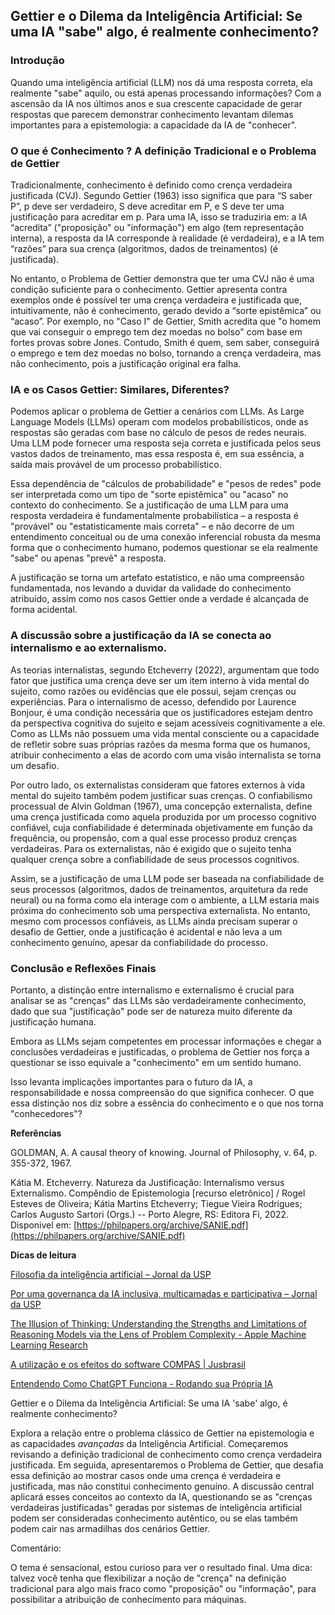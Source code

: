 ## **Gettier e o Dilema da Inteligência Artificial: Se uma IA "sabe" algo, é realmente conhecimento?** 

### **Introdução**	

Quando uma inteligência artificial (LLM) nos dá uma resposta correta, ela realmente "sabe" aquilo, ou está apenas processando informações?  Com a ascensão da IA nos últimos anos e sua crescente capacidade de gerar respostas que parecem demonstrar conhecimento levantam dilemas importantes para a epistemologia: a capacidade da IA de "conhecer".

### **O que é Conhecimento ? A definição Tradicional e o Problema de Gettier**

Tradicionalmente, conhecimento é definido como crença verdadeira justificada (CVJ). Segundo Gettier (1963) isso significa que para “S saber P”, p deve ser verdadeiro, S deve acreditar em P, e S deve ter uma justificação para acreditar em p. Para uma IA, isso se traduziria em: a IA “acredita” ("proposição" ou "informação")  em algo (tem representação interna), a resposta da IA corresponde à realidade (é verdadeira), e a IA tem “razões” para sua crença (algoritmos, dados de treinamentos) (é justificada).

No entanto, o Problema de Gettier demonstra que ter uma CVJ não é uma condição suficiente para o conhecimento. Gettier apresenta contra exemplos onde é possível ter uma crença verdadeira e justificada que, intuitivamente, não é conhecimento, gerado devido a “sorte epistêmica” ou “acaso”. Por exemplo, no "Caso I" de Gettier, Smith acredita que "o homem que vai conseguir o emprego tem dez moedas no bolso" com base em fortes provas sobre Jones. Contudo, Smith é quem, sem saber, conseguirá o emprego e tem dez moedas no bolso, tornando a crença verdadeira, mas não conhecimento, pois a justificação original era falha.

### **IA e os Casos Gettier: Similares, Diferentes?**	

Podemos aplicar o problema de Gettier a cenários com LLMs. As Large Language Models (LLMs) operam com modelos probabilísticos, onde as respostas são geradas com base no cálculo de pesos de redes neurais. Uma LLM pode fornecer uma resposta seja correta e justificada pelos seus vastos dados de treinamento, mas essa resposta é, em sua essência, a saída mais provável de um processo probabilístico. 

Essa dependência de "cálculos de probabilidade" e "pesos de redes" pode ser interpretada como um tipo de "sorte epistêmica" ou "acaso" no contexto do conhecimento. Se a justificação de uma LLM para uma resposta verdadeira é fundamentalmente probabilística – a resposta é "provável" ou "estatisticamente mais correta" – e não decorre de um entendimento conceitual ou de uma conexão inferencial robusta da mesma forma que o conhecimento humano, podemos questionar se ela realmente "sabe" ou apenas "prevê" a resposta. 

A justificação se torna um artefato estatístico, e não uma compreensão fundamentada, nos levando a duvidar da validade do conhecimento atribuído, assim como nos casos Gettier onde a verdade é alcançada de forma acidental.

### **A discussão sobre a justificação da IA se conecta ao internalismo e ao externalismo.** 

As teorias internalistas, segundo Etcheverry (2022), argumentam que todo fator que justifica uma crença deve ser um item interno à vida mental do sujeito, como razões ou evidências que ele possui, sejam crenças ou experiências. Para o internalismo de acesso, defendido por Laurence Bonjour, é uma condição necessária que os justificadores estejam dentro da perspectiva cognitiva do sujeito e sejam acessíveis cognitivamente a ele. Como as LLMs não possuem uma vida mental consciente ou a capacidade de refletir sobre suas próprias razões da mesma forma que os humanos, atribuir conhecimento a elas de acordo com uma visão internalista se torna um desafio.

Por outro lado, os externalistas consideram que fatores externos à vida mental do sujeito também podem justificar suas crenças. O confiabilismo processual de Alvin Goldman (1967), uma concepção externalista, define uma crença justificada como aquela produzida por um processo cognitivo confiável, cuja confiabilidade é determinada objetivamente em função da frequência, ou propensão, com a qual esse processo produz crenças verdadeiras. Para os externalistas, não é exigido que o sujeito tenha qualquer crença sobre a confiabilidade de seus processos cognitivos. 

Assim, se a justificação de uma LLM pode ser baseada na confiabilidade de seus processos (algoritmos, dados de treinamentos, arquitetura da rede neural) ou na forma como ela interage com o ambiente, a LLM estaria mais próxima do conhecimento sob uma perspectiva externalista. No entanto, mesmo com processos confiáveis, as LLMs ainda precisam superar o desafio de Gettier, onde a justificação é acidental e não leva a um conhecimento genuíno, apesar da confiabilidade do processo.

### **Conclusão e Reflexões Finais**	

Portanto, a distinção entre internalismo e externalismo é crucial para analisar se as "crenças" das LLMs são verdadeiramente conhecimento, dado que sua "justificação" pode ser de natureza muito diferente da justificação humana. 

Embora as LLMs sejam competentes em processar informações e chegar a conclusões verdadeiras e justificadas, o problema de Gettier nos força a questionar se isso equivale a "conhecimento" em um sentido humano. 

Isso levanta implicações importantes para o futuro da IA, a responsabilidade e nossa compreensão do que significa conhecer. O que essa distinção nos diz sobre a essência do conhecimento e o que nos torna "conhecedores"?

**Referências**

GOLDMAN, A. A causal theory of knowing. Journal of Philosophy, v. 64, p. 355-372, 1967\. 

Kátia M. Etcheverry. Natureza da Justificação: Internalismo versus Externalismo. Compêndio de Epistemologia \[recurso eletrônico\] / Rogel Esteves de Oliveira; Kátia Martins Etcheverry; Tiegue Vieira Rodrigues; Carlos Augusto Sartori (Orgs.) \-- Porto Alegre, RS: Editora Fi, 2022\. Disponivel em: [https://philpapers.org/archive/SANIE.pdf](https://philpapers.org/archive/SANIE.pdf)

**Dicas de leitura**

[Filosofia da inteligência artificial – Jornal da USP](https://jornal.usp.br/articulistas/paola-cantarini/filosofia-da-inteligencia-artificial/)

[Por uma governança da IA inclusiva, multicamadas e participativa – Jornal da USP](https://jornal.usp.br/articulistas/paola-cantarini/por-uma-governanca-da-ia-inclusiva-multicamadas-e-participativa/)

[The Illusion of Thinking: Understanding the Strengths and Limitations of Reasoning Models via the Lens of Problem Complexity \- Apple Machine Learning Research](https://machinelearning.apple.com/research/illusion-of-thinking)

[A utilização e os efeitos do software COMPAS | Jusbrasil](https://www.jusbrasil.com.br/artigos/a-utilizacao-e-os-efeitos-do-software-compas/837747472)

[Entendendo Como ChatGPT Funciona - Rodando sua Própria IA](https://www.youtube.com/watch?v=O68y0yRZL1Y)

Gettier e o Dilema da Inteligência Artificial: Se uma IA 'sabe' algo, é realmente conhecimento?

Explora a relação entre o problema clássico de Gettier na epistemologia e as capacidades *avançadas* da Inteligência Artificial. Começaremos revisando a definição tradicional de conhecimento como crença verdadeira justificada. Em seguida, apresentaremos o Problema de Gettier, que desafia essa definição ao mostrar casos onde uma crença é verdadeira e justificada, mas não constitui conhecimento genuíno. A discussão central aplicará esses conceitos ao contexto da IA, questionando se as "crenças verdadeiras justificadas" geradas por sistemas de inteligência artificial podem ser consideradas conhecimento autêntico, ou se elas também podem cair nas armadilhas dos cenários Gettier.

Comentário:

O tema é sensacional, estou curioso para ver o resultado final. Uma dica: talvez você tenha que flexibilizar a noção de "crença" na definição tradicional para algo mais fraco como "proposição" ou "informação", para possibilitar a atribuição de conhecimento para máquinas.
